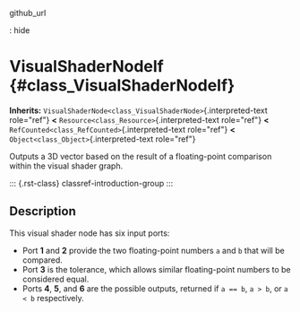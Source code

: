 github_url

:   hide

# VisualShaderNodeIf {#class_VisualShaderNodeIf}

**Inherits:**
`VisualShaderNode<class_VisualShaderNode>`{.interpreted-text role="ref"}
**\<** `Resource<class_Resource>`{.interpreted-text role="ref"} **\<**
`RefCounted<class_RefCounted>`{.interpreted-text role="ref"} **\<**
`Object<class_Object>`{.interpreted-text role="ref"}

Outputs a 3D vector based on the result of a floating-point comparison
within the visual shader graph.

::: {.rst-class}
classref-introduction-group
:::

## Description

This visual shader node has six input ports:

- Port **1** and **2** provide the two floating-point numbers `a` and
  `b` that will be compared.
- Port **3** is the tolerance, which allows similar floating-point
  numbers to be considered equal.
- Ports **4**, **5**, and **6** are the possible outputs, returned if
  `a == b`, `a > b`, or `a < b` respectively.
